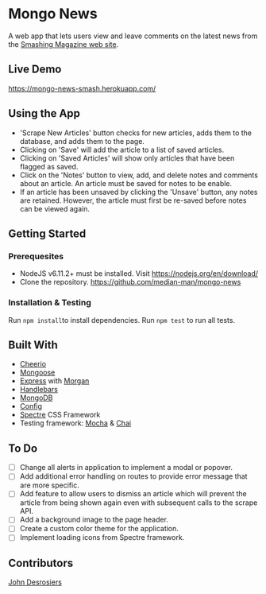 # Mongo News
A web app that lets users view and leave comments on the latest news from the [Smashing Magazine web site](https://www.smashingmagazine.com/).

## Live Demo
https://mongo-news-smash.herokuapp.com/

## Using the App
* 'Scrape New Articles' button checks for new articles, adds them to the database, and adds them to the page.
* Clicking on 'Save' will add the article to a list of saved articles.
* Clicking on 'Saved Articles' will show only articles that have been flagged as saved.
* Click on the 'Notes' button to view, add, and delete notes and comments about an article. An article must be saved for notes to be enable.
* If an article has been unsaved by clicking the 'Unsave' button, any notes are retained. However, the article must first be re-saved before notes can be viewed again.

## Getting Started

### Prerequesites
* NodeJS v6.11.2+ must be installed. Visit https://nodejs.org/en/download/
* Clone the repository. https://github.com/median-man/mongo-news

### Installation & Testing
Run `npm install`to install dependencies.
Run `npm test` to run all tests.

## Built With
* [Cheerio](https://cheerio.js.org/)
* [Mongoose](http://mongoosejs.com/)
* [Express](http://expressjs.com/) with [Morgan](https://github.com/expressjs/morgan)
* [Handlebars](http://handlebarsjs.com/)
* [MongoDB](https://www.mongodb.com/)
* [Config](https://github.com/lorenwest/node-config)
* [Spectre](https://picturepan2.github.io/spectre/index.html) CSS Framework
* Testing framework: [Mocha](https://mochajs.org/) & [Chai](http://chaijs.com/)

## To Do
- [ ] Change all alerts in application to implement a modal or popover.
- [ ] Add additional error handling on routes to provide error message that are more specific.
- [ ] Add feature to allow users to dismiss an article which will prevent the article from being 
shown again even with subsequent calls to the scrape API.
- [ ] Add a background image to the page header.
- [ ] Create a custom color theme for the application.
- [ ] Implement loading icons from Spectre framework.

## Contributors
[John Desrosiers](https://github.com/median-man)